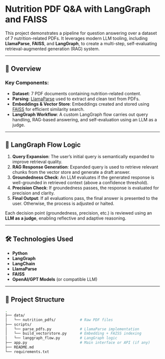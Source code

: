 # Nutrition PDF Q&A with LangGraph and FAISS

This project demonstrates a pipeline for question answering over a dataset of 7 nutrition-related PDFs. It leverages modern LLM tooling, including **LlamaParse**, **FAISS**, and **LangGraph**, to create a multi-step, self-evaluating retrieval-augmented generation (RAG) system.

---

## 🚀 Overview

### Key Components:
- **Dataset**: 7 PDF documents containing nutrition-related content.
- **Parsing**: [LlamaParse](https://llamahub.ai/tools/llama-parse) used to extract and clean text from PDFs.
- **Embeddings & Vector Store**: Embeddings created and stored using [FAISS](https://github.com/facebookresearch/faiss) for efficient similarity search.
- **LangGraph Workflow**: A custom LangGraph flow carries out query handling, RAG-based answering, and self-evaluation using an LLM as a judge.

---

## 🧠 LangGraph Flow Logic

1. **Query Expansion**: The user’s initial query is semantically expanded to improve retrieval quality.
2. **RAG Response Generation**: Expanded query is used to retrieve relevant chunks from the vector store and generate a draft answer.
3. **Groundedness Check**: An LLM evaluates if the generated response is well-grounded in retrieved context (above a confidence threshold).
4. **Precision Check**: If groundedness passes, the response is evaluated for precision and clarity.
5. **Final Output**: If all evaluations pass, the final answer is presented to the user. Otherwise, the process is adjusted or halted.

Each decision point (groundedness, precision, etc.) is reviewed using an **LLM as a judge**, enabling reflective and adaptive reasoning.

---

## 🛠️ Technologies Used

- **Python**
- **LangGraph**
- **LangChain**
- **LlamaParse**
- **FAISS**
- **OpenAI/GPT Models** (or compatible LLM)

---

## 📁 Project Structure

```bash
.
├── data/
│   └── nutrition_pdfs/           # Raw PDF files
├── scripts/
│   └── parse_pdfs.py             # LlamaParse implementation
│   └── build_vectorstore.py      # Embedding + FAISS indexing
│   └── langgraph_flow.py         # LangGraph logic
├── app.py                        # Main interface or API (if any)
├── README.md
└── requirements.txt
